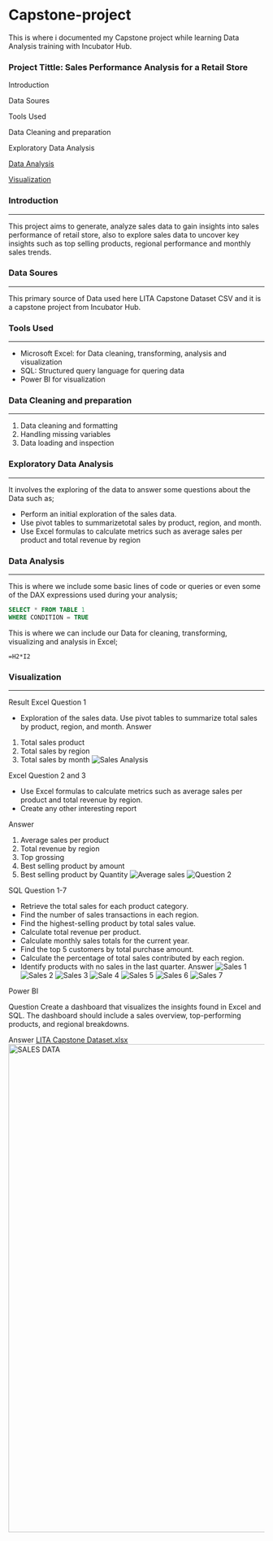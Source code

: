 # Capstone-project
This is where i documented my Capstone project while learning Data Analysis training with Incubator Hub.

### Project Tittle: Sales Performance Analysis for a Retail Store

Introduction

Data Soures

Tools Used

Data Cleaning and preparation 

Exploratory Data Analysis

[Data Analysis](Data-Analysis)

[Visualization](Visualization)

### Introduction
---
This project aims to generate, analyze sales data to gain insights into sales performance of retail store, also to explore sales data to uncover key insights such as top selling products, regional performance and monthly sales trends.

### Data Soures
---
This primary source of Data used here LITA Capstone Dataset CSV and it is a capstone project from Incubator Hub.

### Tools Used
---
 - Microsoft Excel: for Data cleaning, transforming, analysis and visualization
 - SQL: Structured query language for quering data
 - Power BI for visualization

### Data Cleaning and preparation
---
 1. Data cleaning and formatting
 2. Handling missing variables
 3. Data loading and inspection

### Exploratory Data Analysis
---
It involves the exploring of the data to answer some questions about the Data such as;
   - Perform an initial exploration of the sales data.
   - Use pivot tables to summarizetotal sales by product, region, and month.
   - Use Excel formulas to calculate metrics such as average sales per product and total revenue by region
     
### Data Analysis
---
This is where we include some basic lines of code or queries or even some of the DAX expressions used during your analysis;

```SQL
SELECT * FROM TABLE 1
WHERE CONDITION = TRUE
```
This is where we can include our Data for cleaning, transforming, visualizing and analysis in Excel;

```Excel
=H2*I2
```
### Visualization
---
 Result 
Excel Question 1
 - Exploration of the sales data. Use pivot tables to summarize total sales by product, region, and month.
Answer
 1. Total sales product
 2. Total sales by region
 3. Total sales by month 
![Sales Analysis](https://github.com/user-attachments/assets/10a5148f-72c8-4094-9ed0-cd24edbc8b7a)

Excel Question 2 and 3
- Use Excel formulas to calculate metrics such as average sales per product and
total revenue by region.
- Create any other interesting report

Answer
   1. Average sales per product
   2. Total revenue by region
   3. Top grossing
   4. Best selling product by amount
   5. Best selling product by Quantity
![Average sales ](https://github.com/user-attachments/assets/d8287ab4-584f-4cbc-8f04-433774d0eda1)
![Question 2](https://github.com/user-attachments/assets/08017bfb-c4dd-405e-a03c-7bcc779a8097)

SQL
Question 1-7
-  Retrieve the total sales for each product category.
-  Find the number of sales transactions in each region.
-  Find the highest-selling product by total sales value.
-  Calculate total revenue per product.
-  Calculate monthly sales totals for the current year.
-  Find the top 5 customers by total purchase amount.
-  Calculate the percentage of total sales contributed by each region.
-  Identify products with no sales in the last quarter.
 Answer
![Sales 1](https://github.com/user-attachments/assets/e3729550-b1a2-474c-9c23-cb3cf55dc406)
![Sales 2](https://github.com/user-attachments/assets/4f7221f2-b7ec-4d17-adcf-ab376c2ebc90)
![Sales 3](https://github.com/user-attachments/assets/12dd4453-5ab2-494d-8879-07a05c0928e6)
![Sale 4](https://github.com/user-attachments/assets/9de542a0-d18d-41a5-b827-00f2f148d5c3)
![Sales 5](https://github.com/user-attachments/assets/cb2f4268-96da-4970-b4a9-ee4772a79156)
![Sales 6](https://github.com/user-attachments/assets/5726c287-cd05-4650-9604-70aa414cbbf3)
![Sales 7](https://github.com/user-attachments/assets/76834028-ebfa-478f-bbb3-7c70934bca7b)

Power BI

Question 
 Create a dashboard that visualizes the insights found in Excel and SQL. The
 dashboard should include a sales overview, top-performing products, and regional breakdowns.

Answer
[LITA Capstone Dataset.xlsx](https://github.com/user-attachments/files/17636277/LITA.Capstone.Dataset.xlsx)
<img width="960" alt="SALES DATA" src="https://github.com/user-attachments/assets/9b6882aa-3a5f-4fcc-a3f5-a7141cc36133">




